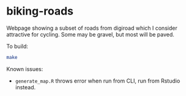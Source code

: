 # biking-roads
Webpage showing a subset of roads from digiroad which I consider
attractive for cycling. Some may be gravel, but most will be paved.

To build:

``` sh
make
```

Known issues:
* `generate_map.R` throws error when run from CLI, run from Rstudio
instead.
